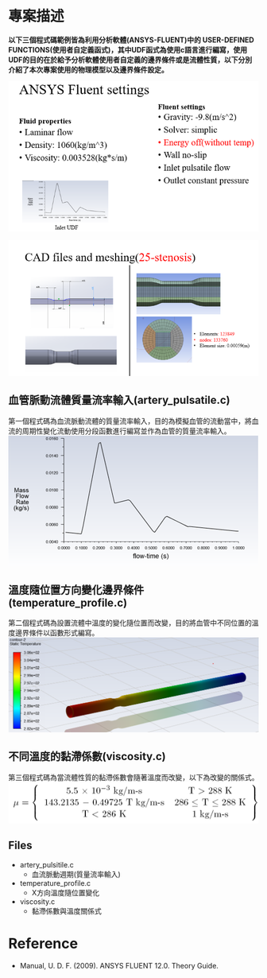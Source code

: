 # 專案描述
**以下三個程式碼範例皆為利用分析軟體(ANSYS-FLUENT)中的 USER-DEFINED FUNCTIONS(使用者自定義函式)，其中UDF函式為使用c語言進行編寫，使用UDF的目的在於給予分析軟體使用者自定義的邊界條件或是流體性質，以下分別介紹了本次專案使用的物理模型以及邊界條件設定。**

![image](https://github.com/HaoWeiChu/ANSYS_FLUENT_UDF/blob/main/Ansys_fluent_settings.png)


![image](https://github.com/HaoWeiChu/ANSYS_FLUENT_UDF/blob/main/Artery_Geometry_Profile.png)

## 血管脈動流體質量流率輸入(artery_pulsatile.c)
第一個程式碼為血流脈動流體的質量流率輸入，目的為模擬血管的流動當中，將血流的周期性變化流動使用分段函數進行編寫並作為血管的質量流率輸入。
![image](https://github.com/HaoWeiChu/ANSYS_FLUENT_UDF/blob/main/Artery_Pulsatile%20flow/pulsatile_flow.png)

## 溫度隨位置方向變化邊界條件(temperature_profile.c)
第二個程式碼為設置流體中溫度的變化隨位置而改變，目的將血管中不同位置的溫度邊界條件以函數形式編寫。
![image](https://github.com/HaoWeiChu/ANSYS_FLUENT_UDF/blob/main/Temperature_profile/static_temperature_distribution.png)

## 不同溫度的黏滯係數(viscosity.c)
第三個程式碼為當流體性質的黏滯係數會隨著溫度而改變，以下為改變的關係式。
![image](https://github.com/HaoWeiChu/ANSYS_FLUENT_UDF/blob/main/Viscosity/temp_dependent_viscosity.png)



## Files
* artery_pulsitile.c
  * 血流脈動週期(質量流率輸入)
* temperature_profile.c
  * X方向溫度隨位置變化
* viscosity.c
  * 黏滯係數與溫度關係式

# Reference
* Manual, U. D. F. (2009). ANSYS FLUENT 12.0. Theory Guide.
